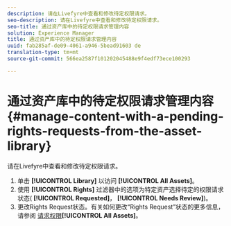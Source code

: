 ```yaml
---
description: 请在Livefyre中查看和修改待定权限请求。
seo-description: 请在Livefyre中查看和修改待定权限请求。
seo-title: 通过资产库中的待定权限请求管理内容
solution: Experience Manager
title: 通过资产库中的待定权限请求管理内容
uuid: fab285af-de09-4061-a946-5bead91603 de
translation-type: tm+mt
source-git-commit: 566ea2587f101202045488e9f4edf73ece100293

---
```



# 通过资产库中的待定权限请求管理内容{#manage-content-with-a-pending-rights-requests-from-the-asset-library}

请在Livefyre中查看和修改待定权限请求。

1. 单击 **[!UICONTROL Library]** 以访问 **[!UICONTROL All Assets]**。
1. 使用 **[!UICONTROL Rights]** 过滤器中的选项为特定资产选择待定的权限请求状态( **[!UICONTROL Requested]**， **[!UICONTROL Needs Review]**)。
1. 更改Rights Request状态。有关如何更改“Rights Request”状态的更多信息，请参阅 [请求权限](../c-how-requesting-rights-works/c-how-requesting-rights-works.md#c_how_requesting_rights_works)**[!UICONTROL All Assets]**。
